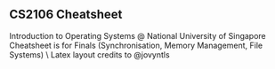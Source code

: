 ## CS2106 Cheatsheet

Introduction to Operating Systems @ National University of Singapore \
Cheatsheet is for Finals (Synchronisation, Memory Management, File Systems) \ 
Latex layout credits to @jovyntls
